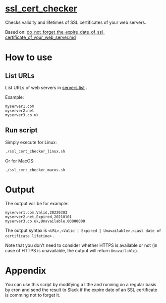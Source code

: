 # [ssl_cert_checker](https://github.com/YoyaYOSHIDA/ssl_cert_checker)

Checks validity and lifetimes of SSL certificates of your web servers.

Based on: [do_not_forget_the_expire_date_of_ssl_ certificate_of_your_web_server.md](https://gist.github.com/YoyaYOSHIDA/91e432bd447d2f074af321d7160044e5/edit)

# How to use

## List URLs

List URLs of web servers in [servers.list](./servers.list) .

Example:

```
myserver1.com
myserver2.net
myserver3.co.uk
```

## Run script

Simply execute for Linux:

```bash
./ssl_cert_checker_linux.sh
```

Or for MacOS:

```
./ssl_cert_checker_macos.sh
```

# Output

The output will be for example:

```
myserver1.com,Valid,20220303
myserver2.net,Expired,20210101
myserver3.co.uk,Unavailable,00000000
```

The output syntax is `<URL>,<Valid | Expired | Unavailable>,<Last date of certificate lifetime>` .

Note that you don't need to consider whether HTTPS is available or not (in case of HTTPS is unavailable, the output will return `Unavailable`). 

# Appendix

You can use this script by modifying a little and running on a regular basis by cron and send the result to Slack if the expire date of an SSL certificate is comming not to forget it.
